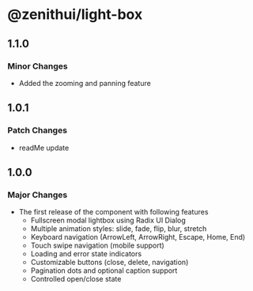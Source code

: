 # @zenithui/light-box

## 1.1.0

### Minor Changes

- Added the zooming and panning feature

## 1.0.1

### Patch Changes

- readMe update

## 1.0.0

### Major Changes

- The first release of the component with following features
  - Fullscreen modal lightbox using Radix UI Dialog
  - Multiple animation styles: slide, fade, flip, blur, stretch
  - Keyboard navigation (ArrowLeft, ArrowRight, Escape, Home, End)
  - Touch swipe navigation (mobile support)
  - Loading and error state indicators
  - Customizable buttons (close, delete, navigation)
  - Pagination dots and optional caption support
  - Controlled open/close state
